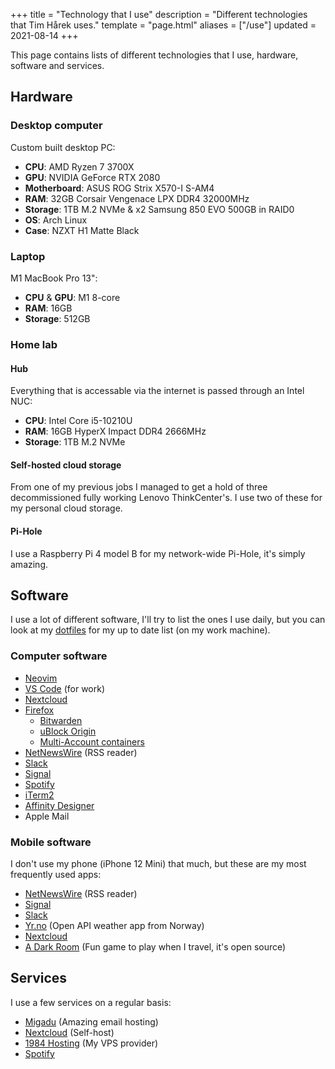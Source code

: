 +++
title = "Technology that I use"
description = "Different technologies that Tim Hårek uses."
template = "page.html"
aliases = ["/use"]
updated = 2021-08-14
+++

This page contains lists of different technologies that I use, hardware, software and services.

## Hardware

### Desktop computer

Custom built desktop PC:

- **CPU**: AMD Ryzen 7 3700X
- **GPU**: NVIDIA GeForce RTX 2080
- **Motherboard**: ASUS ROG Strix X570-I S-AM4
- **RAM**: 32GB Corsair Vengenace LPX DDR4 32000MHz
- **Storage**: 1TB M.2 NVMe & x2 Samsung 850 EVO 500GB in RAID0
- **OS**: Arch Linux
- **Case**: NZXT H1 Matte Black


### Laptop 

M1 MacBook Pro 13":
- **CPU** & **GPU**: M1 8-core
- **RAM**: 16GB
- **Storage**: 512GB


### Home lab

#### Hub

Everything that is accessable via the internet is passed through an Intel NUC:

- **CPU**: Intel Core i5-10210U
- **RAM**: 16GB HyperX Impact DDR4 2666MHz
- **Storage**: 1TB M.2 NVMe

#### Self-hosted cloud storage

From one of my previous jobs I managed to get a hold of three decommissioned fully working Lenovo ThinkCenter's. I use two of these for my personal cloud storage.


#### Pi-Hole

I use a Raspberry Pi 4 model B for my network-wide Pi-Hole, it's simply amazing.

## Software

I use a lot of different software, I'll try to list the ones I use daily, but you can look at my [dotfiles](https://github.com/timharek/dotfiles/blob/main/homebrew/casks) for my up to date list (on my work machine).

### Computer software

- [Neovim][neovim]
- [VS Code][vscode] (for work)
- [Nextcloud][nextcloud]
- [Firefox][firefox]
  - [Bitwarden][bitwarden]
  - [uBlock Origin][ublock]
  - [Multi-Account containers][containers]
- [NetNewsWire][netnewswire] (RSS reader)
- [Slack][slack]
- [Signal][signal]
- [Spotify][spotify]
- [iTerm2][iterm2]
- [Affinity Designer][affinity]
- Apple Mail


### Mobile software

I don't use my phone (iPhone 12 Mini) that much, but these are my most frequently used apps:

- [NetNewsWire][netnewswire] (RSS reader)
- [Signal][signal]
- [Slack][slack]
- [Yr.no][yr] (Open API weather app from Norway)
- [Nextcloud][nextcloud]
- [A Dark Room][darkroom] (Fun game to play when I travel, it's open source)

## Services

I use a few services on a regular basis:

- [Migadu][migadu] (Amazing email hosting)
- [Nextcloud][nextcloud] (Self-host)
- [1984 Hosting][1984] (My VPS provider)
- [Spotify][spotify]


[neovim]: https://neovim.io/
[vscode]: https://github.com/Microsoft/vscode
[nextcloud]: https://nextcloud.com/
[firefox]: https://firefox.com
[bitwarden]: https://bitwarden.com
[ublock]: https://ublockorigin.com/
[containers]:https://addons.mozilla.org/en-US/firefox/addon/multi-account-containers/
[netnewswire]: https://netnewswire.com/
[slack]: https://slack.com
[signal]: https://signal.org/
[spotify]: https://spotify.com
[iterm2]: https://iterm2.com/ 
[affinity]: https://affinity.serif.com/en-us/designer/
[yr]: https://www.yr.no
[darkroom]: https://apps.apple.com/us/app/a-dark-room/id736683061
[migadu]: https://migadu.com
[1984]: https://1984hosting.com
